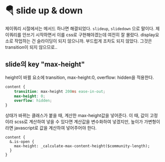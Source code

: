 # 🪂 slide up & down

제이쿼리 시절에서는 메서드 하나면 해결되었다. `slideup`, `slidedown` 으로 말이다. 제이쿼리를 안쓰기 시작하면서 이를 css로 구현해야겠는데 여전히 잘 몰랐다. display요소로 작업하는 건 슬라이딩이 되지 않으니까. 부드럽게 조차도 되지 않았다. 그것은 transition이 되지 않으므로..

## slide의 key "max-height"

height이 바뀔 요소에 transition, max-height:0, overflow: hidden을 적용한다.

```scss
content {
    transition: max-height 200ms ease-in-out;
    max-height: 0;
    overflow: hidden;
}
```

상태가 바뀌는 클래스가 붙을 때, 계산한 max-height값을 넣어준다. 이 때, 값이 고정이라 scss로 계산하여 넣을 수 있다면 계산값을 변수화하여 넣겠지만, 높이가 가변형이라면 javascript로 값을 계산하여 넣어주어야 한다.

```
content {
  &.is-open {
    max-height: _calculate-max-content-height($community-length);
  }
}
```
